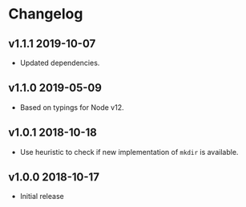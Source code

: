 # Changelog

## v1.1.1 2019-10-07

- Updated dependencies.

## v1.1.0 2019-05-09

- Based on typings for Node v12.

## v1.0.1 2018-10-18

- Use heuristic to check if new implementation of `mkdir` is available.

## v1.0.0 2018-10-17

- Initial release
